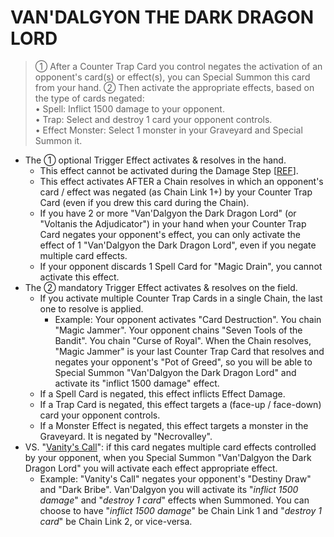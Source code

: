 
# VAN'DALGYON THE DARK DRAGON LORD  
> ① After a Counter Trap Card you control negates the activation of an opponent's card(s) or effect(s), you can Special Summon this card from your hand. ② Then activate the appropriate effects, based on the type of cards negated:  
• Spell: Inflict 1500 damage to your opponent.  
• Trap: Select and destroy 1 card your opponent controls.  
• Effect Monster: Select 1 monster in your Graveyard and Special Summon it.

*   The ① optional Trigger Effect activates & resolves in the hand.
    *   This effect cannot be activated during the Damage Step \[[REF](http://duelistgroundz.com/index.php?/topic/70685-vandalgyon-the-dark-dragon-lord/)\].
    *   This effect activates AFTER a Chain resolves in which an opponent's card / effect was negated (as Chain Link 1+) by your Counter Trap Card (even if you drew this card during the Chain).
    *   If you have 2 or more "Van'Dalgyon the Dark Dragon Lord" (or "Voltanis the Adjudicator") in your hand when your Counter Trap Card negates your opponent's effect, you can only activate the effect of 1 "Van'Dalgyon the Dark Dragon Lord", even if you negate multiple card effects.
    *   If your opponent discards 1 Spell Card for "Magic Drain", you cannot activate this effect.
*   The ② mandatory Trigger Effect activates & resolves on the field.
    *   If you activate multiple Counter Trap Cards in a single Chain, the last one to resolve is applied.
        *   Example: Your opponent activates "Card Destruction". You chain "Magic Jammer". Your opponent chains "Seven Tools of the Bandit". You chain "Curse of Royal". When the Chain resolves, "Magic Jammer" is your last Counter Trap Card that resolves and negates your opponent's "Pot of Greed", so you will be able to Special Summon "Van'Dalgyon the Dark Dragon Lord" and activate its "inflict 1500 damage" effect.
    *   If a Spell Card is negated, this effect inflicts Effect Damage.
    *   If a Trap Card is negated, this effect targets a (face-up / face-down) card your opponent controls.
    *   If a Monster Effect is negated, this effect targets a monster in the Graveyard. It is negated by "Necrovalley".
*   VS. "[Vanity's Call](https://yugipedia.com/wiki/Vanity%27s_Call)": if this card negates multiple card effects controlled by your opponent, when you Special Summon "Van'Dalgyon the Dark Dragon Lord" you will activate each effect appropriate effect.
    *   Example: "Vanity's Call" negates your opponent's "Destiny Draw" and "Dark Bribe". Van'Dalgyon you will activate its "_inflict 1500 damage_" and "_destroy 1 card_" effects when Summoned. You can choose to have "_inflict 1500 damage_" be Chain Link 1 and "_destroy 1 card_" be Chain Link 2, or vice-versa.

  